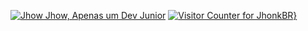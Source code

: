 [![Jhow Jhow, Apenas um Dev Junior](https://pimp-my-readme.webapp.io/pimp-my-readme/wavy-banner?subtitle=Apenas%20um%20Dev%20Junior&title=Jhow%20Jhow)](https://pimp-my-readme.webapp.io)
[![Visitor Counter for JhonkBR](https://pimp-my-readme.webapp.io/pimp-my-readme/visitor-counter?page=JhonkBR)}](https://pimp-my-readme.webapp.io)
